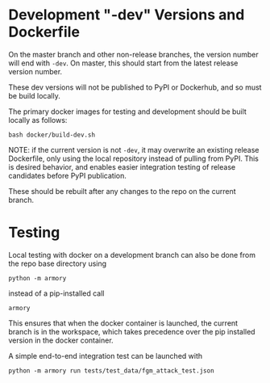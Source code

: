 # Development "-dev" Versions and Dockerfile

On the master branch and other non-release branches, the version number will end with `-dev`.
On master, this should start from the latest release version number.

These dev versions will not be published to PyPI or Dockerhub, and so must be build locally.

The primary docker images for testing and development should be built locally as follows:
```
bash docker/build-dev.sh
```
NOTE: if the current version is not `-dev`, it may overwrite an existing release Dockerfile,
only using the local repository instead of pulling from PyPI. This is desired behavior,
and enables easier integration testing of release candidates before PyPI publication.

These should be rebuilt after any changes to the repo on the current branch.

# Testing

Local testing with docker on a development branch can also be done from the repo base directory using
```
python -m armory
```
instead of a pip-installed call
```
armory
```

This ensures that when the docker container is launched, the current branch is in the workspace,
which takes precedence over the pip installed version in the docker container.

A simple end-to-end integration test can be launched with
```
python -m armory run tests/test_data/fgm_attack_test.json
```
